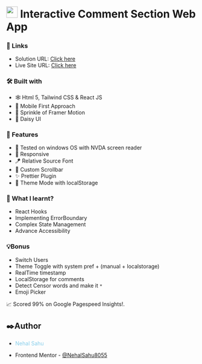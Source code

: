 # <img src="https://cdn.iconscout.com/icon/free/png-512/free-react-1-282599.png?f=avif&w=512" width="30"/> Interactive Comment Section Web App

### 🔗 Links

- Solution URL: [Click here]()
- Live Site URL: [Click here]()

### 🛠️ Built with

- 🕸️ Html 5, Tailwind CSS & React JS
- 📱 Mobile First Approach
- 🎥 Sprinkle of Framer Motion
- 🤹 Daisy UI

### 🎨 Features

- 🧏 Tested on windows OS with NVDA screen reader
- 💯 Responsive
- 🪁 Relative Source Font
- 💈 Custom Scrollbar
- ✨ Prettier Plugin
- 🔁 Theme Mode with localStorage

### 📜 What I learnt?

- React Hooks
- Implementing ErrorBoundary
- Complex State Management
- Advance Accessibility

### 💡Bonus

- Switch Users
- Theme Toggle with system pref + (manual + localstorage)
- RealTime timestamp
- LocalStorage for comments
- Detect Censor words and make it `*`
- Emoji Picker

📈 Scored 99% on Google Pagespeed Insights!.

## ✒️Author

- <p style="color:skyblue">Nehal Sahu</p>
- Frontend Mentor - [@NehalSahu8055](https://www.frontendmentor.io/profile/NehalSahu8055)
